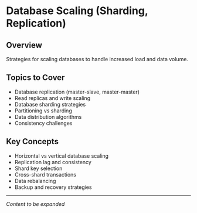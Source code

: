 # Database Scaling (Sharding, Replication)

## Overview
Strategies for scaling databases to handle increased load and data volume.

## Topics to Cover
- Database replication (master-slave, master-master)
- Read replicas and write scaling
- Database sharding strategies
- Partitioning vs sharding
- Data distribution algorithms
- Consistency challenges

## Key Concepts
- Horizontal vs vertical database scaling
- Replication lag and consistency
- Shard key selection
- Cross-shard transactions
- Data rebalancing
- Backup and recovery strategies

---
*Content to be expanded* 